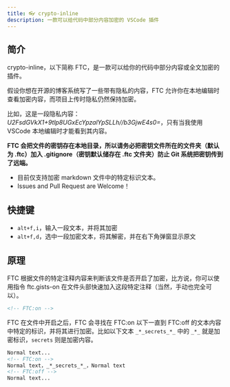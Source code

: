 ```yaml
---
title: 👓 crypto-inline
description: 一款可以给代码中部分内容加密的 VSCode 插件
---
```


## 简介

crypto-inline，以下简称 FTC，是一款可以给你的代码中部分内容或全文加密的插件。

假设你想在开源的博客系统写了一些带有隐私的内容，FTC 允许你在本地编辑时查看加密内容，而项目上传时隐私仍然保持加密。

比如，这是一段隐私内容：_*_U2FsdGVkX1+9tlp8UGxEcYpzalYpSLLh//b3GjwE4s0=_*_，只有当我使用 VSCode 本地编辑时才能看到其内容。

**FTC 会把文件的密钥存在本地目录，所以请务必把密钥文件所在的文件夹（默认为 .ftc）加入 .gitignore（密钥默认储存在 .ftc 文件夹）防止 Git 系统把密钥传到了远端。**

* 目前仅支持加密 markdown 文件中的特定标识文本。
* Issues and Pull Request are Welcome！

## 快捷键

* `alt+f,i`，输入一段文本，并将其加密
* `alt+f,d`，选中一段加密文本，将其解密，并在右下角弹窗显示原文

## 原理

FTC 根据文件的特定注释内容来判断该文件是否开启了加密，比方说，你可以使用指令 ftc.gists-on 在文件头部快速加入这段特定注释（当然，手动也完全可以）。

```markdown
<!-- FTC:on -->
```

FTC 在文件中开启之后，FTC 会寻找在 FTC:on 以下一直到 FTC:off 的文本内容中特定的标识，并将其进行加密。比如以下文本 `_*_secrets_*_` 中的 `_*_` 就是加密标识，`secrets` 则是加密内容。

```markdown
Normal text...
<!-- FTC:on -->
Normal text，_*_secrets_*_，Normal text
<!-- FTC:off -->
Normal text...
```

<!-- 加密标识总是开头结尾对应的。如果你想加密整个文件，你可以使用指令 ftc.crypto-entire-file 快速加入以下注释：

```markdown
<!-- FTC:entire -->
